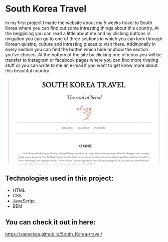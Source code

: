 # South Korea Travel 

In my first project I made the website about my 5 weeks travel to South Korea where you can find out some intresting things about this country. 
At the beggining you can read a little about me and by clicking buttons in nvigation you can go to one of three sections in which you can look through 
Korean quisine, culture and intresting places to visit there. Additionally in every section you can find the button which hide or show the section you've chosen. 
At the bottom of the site by clicking one of icons you will be transfer to instagram or facebook pages where you can find more riveting stuff 
or you can write to me an e-mail if you want to get know more about this beautiful country.

![](https://github.com/saneckaA/South_Korea-travel/blob/main/images/Animation-southkorea.gif?raw=true)

## Technologies used in this project:

- HTML
- CSS
- JavaScript
- BEM

## You can check it out in here:

https://saneckaa.github.io/South_Korea-travel/
